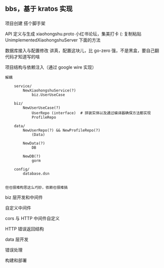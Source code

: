 

## bbs，基于 kratos 实现

### 

项目创建
    搭个脚手架

API 定义与生成
    xiaohongshu.proto 小红书论坛，集美打卡 (: 
    复制粘贴 UnimplementedXiaohongshuServer 下面的方法


数据库接入与配置修改
    讲真，配置这块儿，比 go-zero 强，不是黑盒，要自己翻代码才知道写的啥


项目结构与依赖注入（通过 google wire 实现）

    解耦 

        service/
            NewXiaohongshuService(?)
                biz.UserUseCase
        
        biz/
            NewUserUseCase(?)
                UserRepo (interface)  # 拼装实体以及通过编译器确保方法都实现
                ProfileRepo

        data/
            NewUserRepo(?) && NewProfileRepo(?)
                (Data)

            NewData(?)
                DB

            NewDB(?)
                gorm
        
        config/
            database.dsn
        

    但也很难构思这么巧妙，依赖也很难搞



biz 层开发和中间件

自定义中间件

cors 与 HTTP 中间件自定义

HTTP 错误返回结构

data 层开发

错误处理

构建和部署


###